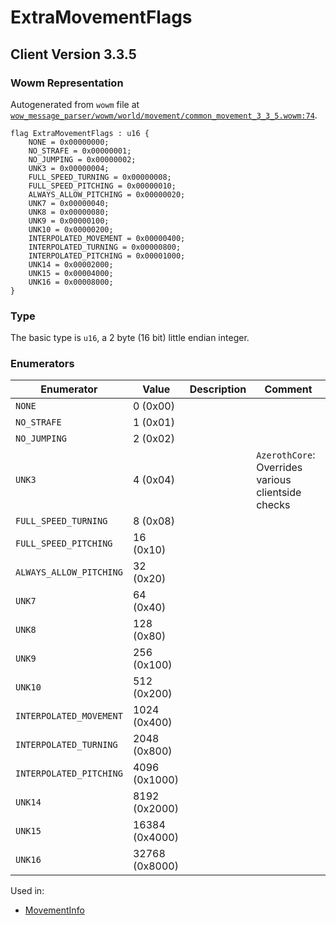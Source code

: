 # ExtraMovementFlags

## Client Version 3.3.5

### Wowm Representation

Autogenerated from `wowm` file at [`wow_message_parser/wowm/world/movement/common_movement_3_3_5.wowm:74`](https://github.com/gtker/wow_messages/tree/main/wow_message_parser/wowm/world/movement/common_movement_3_3_5.wowm#L74).

```rust,ignore
flag ExtraMovementFlags : u16 {
    NONE = 0x00000000;
    NO_STRAFE = 0x00000001;
    NO_JUMPING = 0x00000002;
    UNK3 = 0x00000004;
    FULL_SPEED_TURNING = 0x00000008;
    FULL_SPEED_PITCHING = 0x00000010;
    ALWAYS_ALLOW_PITCHING = 0x00000020;
    UNK7 = 0x00000040;
    UNK8 = 0x00000080;
    UNK9 = 0x00000100;
    UNK10 = 0x00000200;
    INTERPOLATED_MOVEMENT = 0x00000400;
    INTERPOLATED_TURNING = 0x00000800;
    INTERPOLATED_PITCHING = 0x00001000;
    UNK14 = 0x00002000;
    UNK15 = 0x00004000;
    UNK16 = 0x00008000;
}
```
### Type
The basic type is `u16`, a 2 byte (16 bit) little endian integer.
### Enumerators
| Enumerator | Value  | Description | Comment |
| --------- | -------- | ----------- | ------- |
| `NONE` | 0 (0x00) |  |  |
| `NO_STRAFE` | 1 (0x01) |  |  |
| `NO_JUMPING` | 2 (0x02) |  |  |
| `UNK3` | 4 (0x04) |  | `AzerothCore`: Overrides various clientside checks |
| `FULL_SPEED_TURNING` | 8 (0x08) |  |  |
| `FULL_SPEED_PITCHING` | 16 (0x10) |  |  |
| `ALWAYS_ALLOW_PITCHING` | 32 (0x20) |  |  |
| `UNK7` | 64 (0x40) |  |  |
| `UNK8` | 128 (0x80) |  |  |
| `UNK9` | 256 (0x100) |  |  |
| `UNK10` | 512 (0x200) |  |  |
| `INTERPOLATED_MOVEMENT` | 1024 (0x400) |  |  |
| `INTERPOLATED_TURNING` | 2048 (0x800) |  |  |
| `INTERPOLATED_PITCHING` | 4096 (0x1000) |  |  |
| `UNK14` | 8192 (0x2000) |  |  |
| `UNK15` | 16384 (0x4000) |  |  |
| `UNK16` | 32768 (0x8000) |  |  |

Used in:
* [MovementInfo](movementinfo.md)
